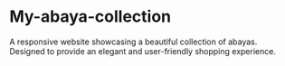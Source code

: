 # My-abaya-collection
A responsive website showcasing a beautiful collection of abayas. Designed to provide an elegant and user-friendly shopping experience.
